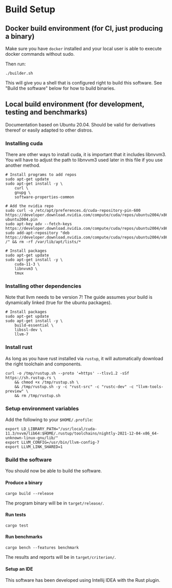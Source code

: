 # Build Setup

## Docker build environment (for CI, just producing a binary)

Make sure you have `docker` installed and your local user is able to execute docker commands without sudo.

Then run:
```shell
./builder.sh
```

This will give you a shell that is configured right to build this software.
See "Build the software" below for how to build binaries.

## Local build environment (for development, testing and benchmarks)

Documentation based on Ubuntu 20.04.
Should be valid for derivatives thereof or easily adapted to other distros.

### Installing cuda
There are other ways to install cuda, it is important that it includes libnvvm3.
You will have to adjust the path to libnvvm3 used later in this file if you use another method.

```shell
# Install programs to add repos
sudo apt-get update
sudo apt-get install -y \
    curl \
    gnupg \
    software-properties-common

# Add the nvidia repo
sudo curl -o /etc/apt/preferences.d/cuda-repository-pin-600 https://developer.download.nvidia.com/compute/cuda/repos/ubuntu2004/x86_64/cuda-ubuntu2004.pin
sudo apt-key adv --fetch-keys https://developer.download.nvidia.com/compute/cuda/repos/ubuntu2004/x86_64/7fa2af80.pub
sudo add-apt-repository "deb https://developer.download.nvidia.com/compute/cuda/repos/ubuntu2004/x86_64/ /" && rm -rf /var/lib/apt/lists/*

# Install packages
sudo apt-get update
sudo apt-get install -y \
    cuda-11-3 \
    libnvvm3 \
    tmux
```

### Installing other dependencies

Note that llvm needs to be version 7!
The guide assumes your build is dynamically linked (true for the ubuntu packages).

```shell
# Install packages
sudo apt-get update
sudo apt-get install -y \
    build-essential \
    libssl-dev \
    llvm-7
```

### Install rust
As long as you have rust installed via `rustup`, it will automatically download the right toolchain and components.
```shell
curl -o /tmp/rustup.sh --proto '=https' --tlsv1.2 -sSf https://sh.rustup.rs \
    && chmod +x /tmp/rustup.sh \
    && /tmp/rustup.sh -y -c "rust-src" -c "rustc-dev" -c "llvm-tools-preview" \
    && rm /tmp/rustup.sh
```

### Setup environment variables
Add the following to your `$HOME/.profile`:
```shell
export LD_LIBRARY_PATH="/usr/local/cuda-11.3/nvvm/lib64:$HOME/.rustup/toolchains/nightly-2021-12-04-x86_64-unknown-linux-gnu/lib/"
export LLVM_CONFIG=/usr/bin/llvm-config-7
export LLVM_LINK_SHARED=1
```

### Build the software
You should now be able to build the software.

#### Produce a binary
```shell
cargo build --release
```
The program binary will be in `target/release/`.

#### Run tests
```shell
cargo test
```

#### Run benchmarks
```shell
cargo bench --features benchmark
```
The results and reports will be in `target/criterion/`.

#### Setup an IDE
This software has been developed using Intellij IDEA with the Rust plugin.
